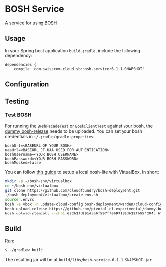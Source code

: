 # BOSH Service

A service for using [BOSH](https://bosh.io/docs/)  
 
## Usage
In your Spring boot application `build.gradle`, include the following dependency:
```$groovy
dependencies {
    compile 'com.swisscom.cloud.sb:bosh-service:6.1.1-SNAPSHOT'
```

## Configuration 

## Testing

### Test BOSH
For running the `BoshFacadeTest` or `BoshClientTest` against your bosh, the
[dummy bosh-release](https://github.com/pivotal-cf-experimental/dummy-boshrelease) needs to be uploaded.
You can set your bosh credentials in `~/.gradle/gradle.properties`:
```
boshUrl=<BASEURL OF YOUR BOSH>
uaaUrl=<BASEURL OF UAA USED FOR AUTHENTICATION>
boshUsername=<YOUR BOSH USERNAME>
boshPassword=<YOUR BOSH PASSWORD>
boshMocked=false
```

You can follow [this guide](https://bosh.io/docs/quick-start/) to setup a local bosh-lite with VirtualBox. In short:
```bash
mkdir -p ~/bosh-env/virtualbox
cd ~/bosh-env/virtualbox
git clone https://github.com/cloudfoundry/bosh-deployment.git
./bosh-deployment/virtualbox/create-env.sh
source .envrc
bosh -e vbox -n update-cloud-config bosh-deployment/warden/cloud-config.yml
bosh upload-release https://github.com/pivotal-cf-experimental/dummy-boshrelease/releases/download/v2/dummy-2.tgz
bosh upload-stemcell --sha1 632b2fd291daa6f597ff6697139db22fb554204c https://bosh.io/d/stemcells/bosh-warden-boshlite-ubuntu-xenial-go_agent?v=315.13
```

## Build
Run:
```bash
$ ./gradlew build
```

The resulting jar will be at `build/libs/bosh-service-6.1.1-SNAPSHOT.jar`